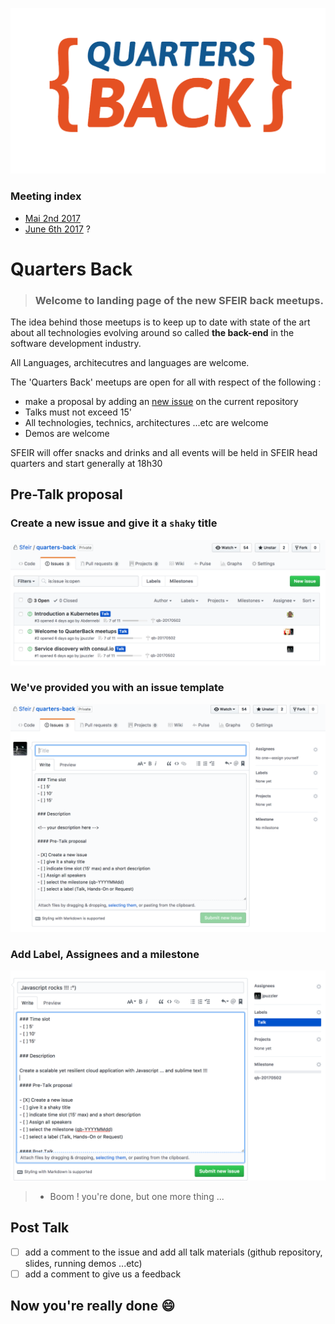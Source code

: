 ![logo quarters back 2017](LOGO_QUARTERS_BACK.png)


### Meeting index 
- [Mai 2nd 2017](https://github.com/Sfeir/quarters-back/milestone/1)
- [June 6th 2017](https://github.com/Sfeir/quarters-back/milestone/2) ?


# Quarters Back

> ### Welcome to landing page of the new SFEIR back meetups.

The idea behind those meetups is to keep up to date with state of the art about all technologies evolving around so called **the back-end** in the software development industry.

All Languages, architecutres and languages are welcome.

The 'Quarters Back' meetups are open for all with respect of the following :

- make a proposal by adding an [new issue](https://github.com/Sfeir/quarters-back/issues/new) on the current repository
- Talks must not exceed 15' 
- All technologies, technics, architectures ...etc are welcome
- Demos are welcome

SFEIR will offer snacks and drinks and all events will be held in SFEIR head quarters and start generally at 18h30

## Pre-Talk proposal

### Create a new issue and give it a `shaky` title
![logo quarters back 2017](NEW_ISSUE.png)

### We've provided you with an issue template
![logo quarters back 2017](ISSUE_TEMPLATE.png)

### Add Label, Assignees and a milestone
![logo quarters back 2017](ISSUE_META.png)

> - Boom ! you're done, but one more thing ... 

## Post Talk
- [ ] add a comment to the issue and add all talk materials (github repository, slides, running demos ...etc)
- [ ] add a comment to give us a feedback 

## Now you're really done :smile:
